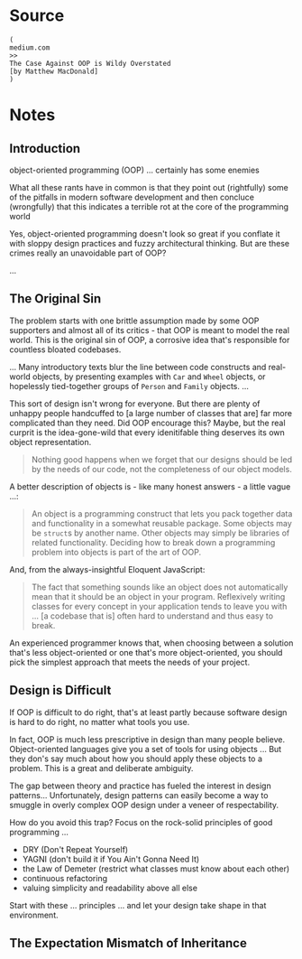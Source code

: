 # Source

    (
    medium.com
    >>
    The Case Against OOP is Wildy Overstated
    [by Matthew MacDonald]
    )



# Notes



   ## Introduction

   object-oriented programming (OOP) ... certainly has some enemies

   What all these rants have in common is that they
   point out (rightfully) some of the pitfalls in modern software development
   and then
   concluce (wrongfully) that this indicates a terrible rot at the core of the programming world

   Yes, object-oriented programming doesn't look so great
   if you conflate it with
   sloppy design practices and fuzzy architectural thinking.
   But are these crimes really an unavoidable part of OOP?

   ...



   ## The Original Sin

   The problem starts with one brittle assumption made by
   some OOP supporters
   and
   almost all of its critics -
   that OOP is meant to model the real world.
   This is the original sin of OOP,
   a corrosive idea that's responsible for countless bloated codebases.

   ... Many introductory texts blur the line between
   code constructs and real-world objects, by presenting examples with
   `Car` and `Wheel` objects,
   or hopelessly tied-together groups of `Person` and `Family` objects.
   ...

   This sort of design isn't wrong for everyone.
   But there are plenty of unhappy people handcuffed to
   [a large number of classes that are] far more complicated than they need.
   Did OOP encourage this?
   Maybe, but
   the real curprit is the idea-gone-wild that
   every idenitifable thing deserves its own object representation.

   > Nothing good happens when we forget that
   > our designs should be led by the needs of our code,
   > not the completeness of our object models.

   A better description of objects is - like many honest answers - a little vague ...:

   > An object is a programming construct
   > that lets you pack together data and functionality in a somewhat reusable package.
   > Some objects may be `struct`s by another name.
   > Other objects may simply be libraries of related functionality.
   > Deciding how to break down a programming problem into objects
   > is part of
   > the art of OOP.

   And, from the always-insightful Eloquent JavaScript:

   > The fact that something sounds like an object does not automatically mean that
   > it should be an object in your program.
   > Reflexively writing classes for every concept in your application
   > tends to leave you with ...
   > [a codebase that is] often hard to understand and thus easy to break.

   An experienced programmer knows that, when choosing between
   a solution that's less object-oriented
   or
   one that's more object-oriented,
   you should pick the simplest approach that meets the needs of your project.




   ## Design is Difficult

   If OOP is difficult to do right,
   that's at least partly because
   software design is hard to do right,
   no matter what tools you use.

   In fact, OOP is much less prescriptive in design than many people believe.
   Object-oriented languages give you a set of tools for using objects ...
   But they don's say much about how you should apply these objects to a problem.
   This is a great and deliberate ambiguity.

   The gap between theory and practice has fueled the interest in design patterns...
   Unfortunately, design patterns can easily become
   a way to smuggle in overly complex OOP design
   under a veneer of respectability.

   How do you avoid this trap?
   Focus on the rock-solid principles of good programming ...

   - DRY (Don't Repeat Yourself)
   - YAGNI (don't build it if You Ain't Gonna Need It)
   - the Law of Demeter (restrict what classes must know about each other)
   - continuous refactoring
   - valuing simplicity and readability above all else

   Start with these ... principles ...
   and
   let your design take shape in that environment.



   ## The Expectation Mismatch of Inheritance

   